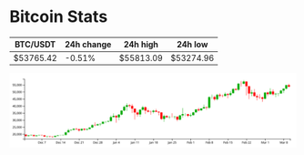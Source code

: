 # Bitcoin Stats

BTC/USDT|24h change|24h high|24h low|
|---|---|---|---|
|$53765.42|-0.51%|$55813.09|$53274.96|

<img src="./chart.svg">
